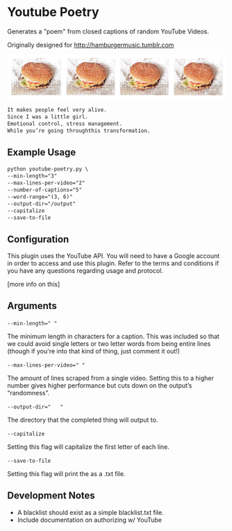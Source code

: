 # Youtube Poetry

Generates a "poem" from closed captions of random YouTube Videos. 

Originally designed for http://hamburgermusic.tumblr.com

![hamburgermusic](image.png)

```
It makes people feel very alive.
Since I was a little girl.
Emotional control, stress management.
While you’re going throughthis transformation.
```

## Example Usage
```
python youtube-poetry.py \
--min-length="3"
--max-lines-per-video="2"
--number-of-captions="5"
--word-range="(3, 6)"
--output-dir="/output"
--capitalize
--save-to-file
```

## Configuration

This plugin uses the YouTube API. You will need to have a Google account in order to access and use this plugin. Refer to the terms and conditions if you have any questions regarding usage and protocol.

[more info on this]

## Arguments

`--min-length=" "`

The minimum length in characters for a caption. This was included so that we could avoid single letters or two letter words from being entire lines (though if you're into that kind of thing, just comment it out!)

`--max-lines-per-video=" "`

The amount of lines scraped from a single video. Setting this to a higher number gives higher performance but cuts down on the output’s “randomness”.

`--output-dir="   "`

The directory that the completed thing will output to.

`--capitalize`

Setting this flag will capitalize the first letter of each line.

`--save-to-file`

Setting this flag will print the as a .txt file.

## Development Notes
- A blacklist should exist as a simple blacklist.txt file.
- Include documentation on authorizing w/ YouTube
